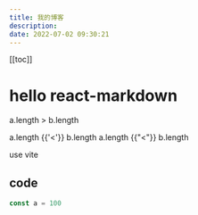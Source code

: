 ```yaml
---
title: 我的博客
description:
date: 2022-07-02 09:30:21
---
```


<!-- notes test -->

[[toc]]

<Mdtest></Mdtest>

# hello react-markdown

a.length > b.length

a.length {{'<'}} b.length
a.length {{"<"}} b.length

use vite

## code

```js
const a = 100
```
